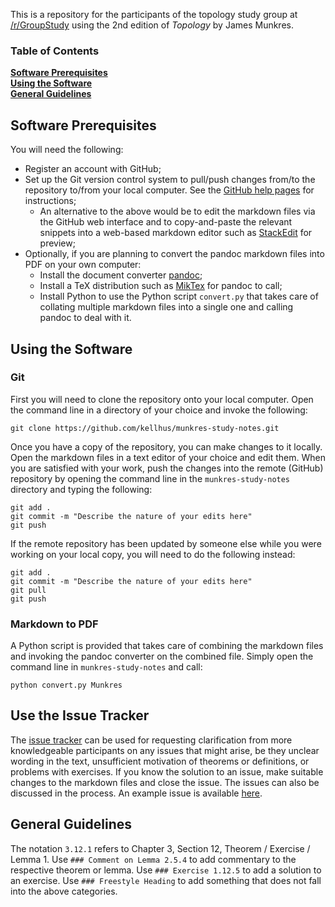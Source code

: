 This is a repository for the participants of the topology study group at [/r/GroupStudy](http://www.reddit.com/r/GroupStudy/comments/37bxf0/) using the 2nd edition of *Topology* by James Munkres.

### Table of Contents
**[Software Prerequisites](#software-prerequisites)**  
**[Using the Software](#using-the-software)**  
**[General Guidelines](#general-guidelines)**  


## Software Prerequisites

You will need the following:

* Register an account with GitHub;
* Set up the Git version control system to pull/push changes from/to the repository to/from your local computer. See the [GitHub help pages](https://help.github.com/articles/set-up-git/) for instructions;
    - An alternative to the above would be to edit the markdown files via the GitHub web interface and to copy-and-paste the relevant snippets into a web-based markdown editor such as [StackEdit](https://stackedit.io/) for preview;
* Optionally, if you are planning to convert the pandoc markdown files into PDF on your own computer:
    - Install the document converter [pandoc](http://pandoc.org/); 
    - Install a TeX distribution such as [MikTex](http://miktex.org/) for pandoc to call;
    - Install Python to use the Python script `convert.py` that takes care of collating multiple markdown files into a single one and calling pandoc to deal with it.


## Using the Software

### Git

First you will need to clone the repository onto your local computer. Open the command line in a directory of your choice and invoke the following:

```
git clone https://github.com/kellhus/munkres-study-notes.git
```

Once you have a copy of the repository, you can make changes to it locally. Open the markdown files in a text editor of your choice and edit them. When you are satisfied with your work, push the changes into the remote (GitHub) repository by opening the command line in the `munkres-study-notes` directory and typing the following:

```
git add .
git commit -m "Describe the nature of your edits here"
git push
```

If the remote repository has been updated by someone else while you were working on your local copy, you will need to do the following instead:

```
git add .
git commit -m "Describe the nature of your edits here"
git pull
git push
```

### Markdown to PDF
A Python script is provided that takes care of combining the markdown files and invoking the pandoc converter on the combined file. Simply open the command line in `munkres-study-notes` and call:

```
python convert.py Munkres
```

## Use the Issue Tracker
The [issue tracker](https://github.com/kellhus/munkres-study-notes/issues) can be used for requesting clarification from more knowledgeable participants on any issues that might arise, be they unclear wording in the text, unsufficient motivation of theorems or definitions, or problems with exercises. If you know the solution to an issue, make suitable changes to the markdown files and close the issue. The issues can also be discussed in the process. An example issue is available [here](TODO).

## General Guidelines

The notation `3.12.1` refers to Chapter 3, Section 12, Theorem / Exercise / Lemma 1. Use `### Comment on Lemma 2.5.4` to add commentary to the respective theorem or lemma. Use `### Exercise 1.12.5` to add a solution to an exercise. Use `### Freestyle Heading` to add something that does not fall into the above categories.
